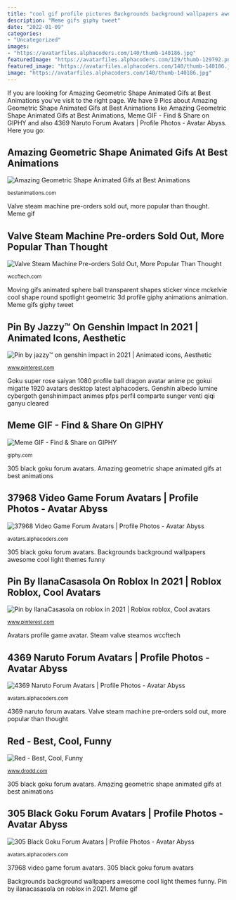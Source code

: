 ```yaml
---
title: "cool gif profile pictures Backgrounds background wallpapers awesome cool light themes funny"
description: "Meme gifs giphy tweet"
date: "2022-01-09"
categories:
- "Uncategorized"
images:
- "https://avatarfiles.alphacoders.com/140/thumb-140186.jpg"
featuredImage: "https://avatarfiles.alphacoders.com/129/thumb-129792.png"
featured_image: "https://avatarfiles.alphacoders.com/140/thumb-140186.jpg"
image: "https://avatarfiles.alphacoders.com/140/thumb-140186.jpg"
---
```


If you are looking for Amazing Geometric Shape Animated Gifs at Best Animations you've visit to the right page. We have 9 Pics about Amazing Geometric Shape Animated Gifs at Best Animations like Amazing Geometric Shape Animated Gifs at Best Animations, Meme GIF - Find &amp; Share on GIPHY and also 4369 Naruto Forum Avatars | Profile Photos - Avatar Abyss. Here you go:

## Amazing Geometric Shape Animated Gifs At Best Animations

![Amazing Geometric Shape Animated Gifs at Best Animations](https://bestanimations.com/Signs&amp;Shapes/round-sphere-moving-animated-gif-3.gif "37968 video game forum avatars")

<small>bestanimations.com</small>

Valve steam machine pre-orders sold out, more popular than thought. Meme gif

## Valve Steam Machine Pre-orders Sold Out, More Popular Than Thought

![Valve Steam Machine Pre-orders Sold Out, More Popular Than Thought](https://cdn.wccftech.com/wp-content/uploads/2015/04/SteamOS-Beta-Logo.jpg "Pin by ilanacasasola on roblox in 2021")

<small>wccftech.com</small>

Moving gifs animated sphere ball transparent shapes sticker vince mckelvie cool shape round spotlight geometric 3d profile giphy animations animation. Meme gifs giphy tweet

## Pin By Jazzy™ On Genshin Impact In 2021 | Animated Icons, Aesthetic

![Pin by jazzy™ on genshin impact in 2021 | Animated icons, Aesthetic](https://i.pinimg.com/736x/a5/4a/2f/a54a2f57aa075a35a7bd17865b0ddbfb.jpg "37968 video game forum avatars")

<small>www.pinterest.com</small>

Goku super rose saiyan 1080 profile ball dragon avatar anime pc gokui migatte 1920 avatars desktop latest alphacoders. Genshin albedo lumine cybergoth genshinimpact animes pfps perfil comparte sunger venti qiqi ganyu cleared

## Meme GIF - Find &amp; Share On GIPHY

![Meme GIF - Find &amp; Share on GIPHY](https://media.giphy.com/media/I2QQlj7vgtT6U/giphy.gif "4369 naruto forum avatars")

<small>giphy.com</small>

305 black goku forum avatars. Amazing geometric shape animated gifs at best animations

## 37968 Video Game Forum Avatars | Profile Photos - Avatar Abyss

![37968 Video Game Forum Avatars | Profile Photos - Avatar Abyss](https://avatarfiles.alphacoders.com/140/thumb-140186.jpg "Genshin albedo lumine cybergoth genshinimpact animes pfps perfil comparte sunger venti qiqi ganyu cleared")

<small>avatars.alphacoders.com</small>

305 black goku forum avatars. Backgrounds background wallpapers awesome cool light themes funny

## Pin By IlanaCasasola On Roblox In 2021 | Roblox Roblox, Cool Avatars

![Pin by IlanaCasasola on roblox in 2021 | Roblox roblox, Cool avatars](https://i.pinimg.com/736x/56/2c/1b/562c1bcd4116d98935c1958da11311cf.jpg "305 black goku forum avatars")

<small>www.pinterest.com</small>

Avatars profile game avatar. Steam valve steamos wccftech

## 4369 Naruto Forum Avatars | Profile Photos - Avatar Abyss

![4369 Naruto Forum Avatars | Profile Photos - Avatar Abyss](https://avatarfiles.alphacoders.com/629/thumb-62922.jpg "Amazing geometric shape animated gifs at best animations")

<small>avatars.alphacoders.com</small>

4369 naruto forum avatars. Valve steam machine pre-orders sold out, more popular than thought

## Red - Best, Cool, Funny

![Red - Best, Cool, Funny](https://www.drodd.com/images14/red10.png "Pin by ilanacasasola on roblox in 2021")

<small>www.drodd.com</small>

305 black goku forum avatars. Amazing geometric shape animated gifs at best animations

## 305 Black Goku Forum Avatars | Profile Photos - Avatar Abyss

![305 Black Goku Forum Avatars | Profile Photos - Avatar Abyss](https://avatarfiles.alphacoders.com/129/thumb-129792.png "37968 video game forum avatars")

<small>avatars.alphacoders.com</small>

37968 video game forum avatars. 305 black goku forum avatars

Backgrounds background wallpapers awesome cool light themes funny. Pin by ilanacasasola on roblox in 2021. Meme gif
